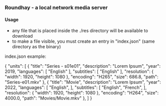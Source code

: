 ### Roundhay - a local network media server

#### Usage

* any file that is placed inside the ./res directory will be available to download
* to make a file visible, you must create an entry in "index.json" (same directory as the binary)

index.json example:

{
  "units": [
    {
      "title": "Series - s01e01",
      "description": "Lorem Ipsum",
      "year": 2019,
      "languages": [
        "English"
      ],
      "subtitles": [
        "English"
      ],
      "resolution": {
        "width": 1920,
        "height": 1080
      },
      "encoding": "H265",
      "size": 686.8,
      "path": "Series-e01.mkv"
    },
    {
      "title": "Movie",
      "description": "Lorem Ipsum",
      "year": 2022,
      "languages": [
        "English",
      ],
      "subtitles": [
        "English",
        "French",
      ],
      "resolution": {
        "width": 1920,
        "height": 1080
      },
      "encoding": "H264",
      "size": 4000.0,
      "path": "Movies/Movie.mkv"
    },
  ]
}